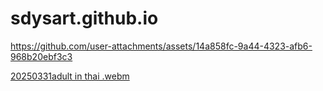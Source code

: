 # sdysart.github.io


https://github.com/user-attachments/assets/14a858fc-9a44-4323-afb6-968b20ebf3c3

[20250331adult in thai .webm](https://github.com/user-attachments/assets/5988d86c-f2af-492b-9c88-8e331a947dd7)
